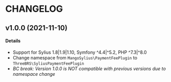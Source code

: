 # CHANGELOG

## v1.0.0 (2021-11-10)

#### Details

- Support for Sylius 1.8|1.9|1.10, Symfony ^4.4|^5.2, PHP ^7.3|^8.0
- Change namespace from `MangoSylius\PaymentFeePlugin` to `ThreeBRS\SyliusPaymentFeePlugin`
- *BC break: Version 1.0.0 is NOT compatible with previous versions due to namespace change*
